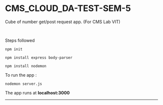 # CMS_CLOUD_DA-TEST-SEM-5

Cube of number get/post request app. (For CMS Lab VIT)

<br>

Steps followed <br>

```npm init```<br>

```npm install express body-parser```<br>

```npm install nodemon```<br>

To run the app : <br>

```nodemon server.js```<br>

The app runs at **localhost:3000** 

-------------------------------------------
